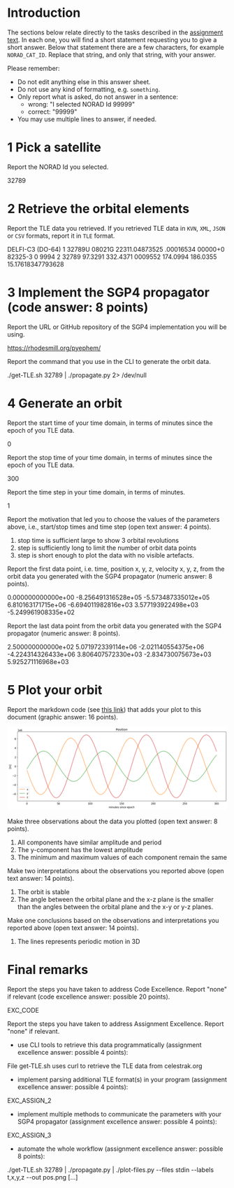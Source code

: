 # Introduction

The sections below relate directly to the tasks described in the [assignment text](README.md). In each one, you will find a short statement requesting you to give a short answer. Below that statement there are a few characters, for example `NORAD_CAT_ID`. Replace that string, and only that string, with your answer. 

Please remember:

- Do not edit anything else in this answer sheet.
- Do not use any kind of formatting, e.g. `something`.
- Only report what is asked, do not answer in a sentence:
    - wrong: "I selected NORAD Id 99999"
    - correct: "99999"
- You may use multiple lines to answer, if needed. 

# 1 Pick a satellite 

Report the NORAD Id you selected.

32789

# 2 Retrieve the orbital elements

Report the TLE data you retrieved. If you retrieved TLE data in `KVN`, `XML`, `JSON` or `CSV` formats, report it in `TLE` format.

DELFI-C3 (DO-64)
1 32789U 08021G   22311.04873525  .00016534  00000+0  82325-3 0  9994
2 32789  97.3291 332.4371 0009552 174.0994 186.0355 15.17618347793628

# 3 Implement the SGP4 propagator (code answer: 8 points)

Report the URL or GitHub repository of the SGP4 implementation you will be using.

https://rhodesmill.org/pyephem/

Report the command that you use in the CLI to generate the orbit data.

./get-TLE.sh 32789 | ./propagate.py 2> /dev/null

# 4 Generate an orbit

Report the start time of your time domain, in terms of minutes since the epoch of you TLE data.

0

Report the stop time of your time domain, in terms of minutes since the epoch of you TLE data.

300

Report the time step in your time domain, in terms of minutes.

1

Report the motivation that led you to choose the values of the parameters above, i.e., start/stop times and time step (open text answer: 4 points).

1. stop time is sufficient large to show 3 orbital revolutions
2. step is sufficiently long to limit the number of orbit data points
3. step is short enough to plot the data with no visible artefacts.

Report the first data point, i.e. time, position x, y, z, velocity x, y, z, from the orbit data you generated with the SGP4 propagator (numeric answer: 8 points).

0.000000000000e+00 -8.256491316528e+05 -5.573487335012e+05 6.810163171715e+06 -6.694011982816e+03 3.577193922498e+03 -5.249961908335e+02

Report the last data point from the orbit data you generated with the SGP4 propagator (numeric answer: 8 points).

2.500000000000e+02 5.071972339114e+06 -2.021140554375e+06 -4.224314326433e+06 3.806407572330e+03 -2.834730075673e+03 5.925271116968e+03

# 5 Plot your orbit

Report the markdown code (see [this link](https://docs.gitlab.com/ee/user/markdown.html#images)) that adds your plot to this document (graphic answer: 16 points).

![](./pos.png)

Make three observations about the data you plotted (open text answer: 8 points).

1. All components have similar amplitude and period
2. The y-component has the lowest amplitude
3. The minimum and maximum values of each component remain the same

Make two interpretations about the observations you reported above (open text answer: 14 points).

1. The orbit is stable
2. The angle between the orbital plane and the x-z plane is the smaller than the angles between the orbital plane and the x-y or y-z planes.

Make one conclusions based on the observations and interpretations you reported above (open text answer: 14 points).

1. The lines represents periodic motion in 3D


# Final remarks

Report the steps you have taken to address Code Excellence. Report "none" if relevant (code excellence answer: possible 20 points).

EXC_CODE

Report the steps you have taken to address Assignment Excellence. Report "none" if relevant.

- use CLI tools to retrieve this data programmatically (assignment excellence answer: possible 4 points):

File get-TLE.sh uses curl to retrieve the TLE data from celestrak.org

- implement parsing additional TLE format(s) in your program (assignment excellence answer: possible 4 points):

EXC_ASSIGN_2

- implement multiple methods to communicate the parameters with your SGP4 propagator (assignment excellence answer: possible 4 points):

EXC_ASSIGN_3

- automate the whole workflow (assignment excellence answer: possible 8 points):

./get-TLE.sh 32789 | ./propagate.py | ./plot-files.py --files stdin --labels t,x,y,z --out pos.png [...]
